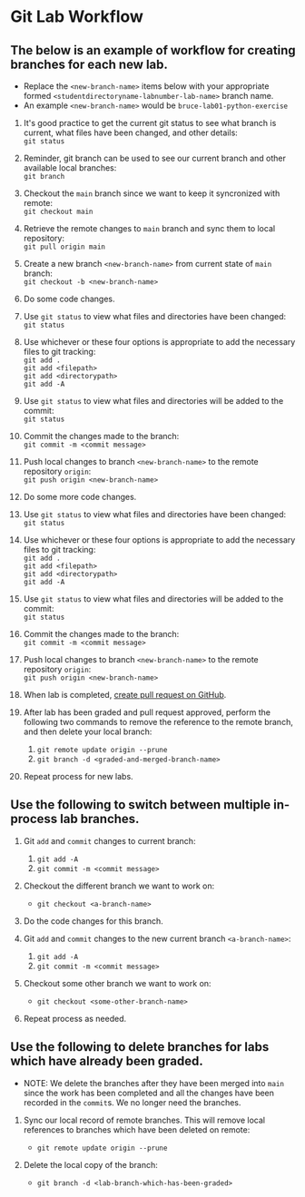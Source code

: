 # Git Lab Workflow

## The below is an example of workflow for creating branches for each new lab.

* Replace the `<new-branch-name>` items below with your appropriate formed `<studentdirectoryname-labnumber-lab-name>` branch name.
* An example `<new-branch-name>` would be `bruce-lab01-python-exercise`

1. It's good practice to get the current git status to see what branch is current, what files have been changed, and other details:  
    `git status`

1. Reminder, git branch can be used to see our current branch and other available local branches:  
    `git branch`

1. Checkout the `main` branch since we want to keep it syncronized with remote:  
    `git checkout main`

1. Retrieve the remote changes to `main` branch and sync them to local repository:  
    `git pull origin main`

1. Create a new branch `<new-branch-name>` from current state of `main` branch:  
    `git checkout -b <new-branch-name>`

1. Do some code changes.

1. Use `git status` to view what files and directories have been changed:  
    `git status`

1. Use whichever or these four options is appropriate to add the necessary files to git tracking:  
    `git add .`  
    `git add <filepath>`  
    `git add <directorypath>`  
    `git add -A`  

1. Use `git status` to view what files and directories will be added to the commit:  
    `git status`

1. Commit the changes made to the branch:  
    `git commit -m <commit message>`

1. Push local changes to branch `<new-branch-name>` to the remote repository `origin`:  
    `git push origin <new-branch-name>`

1. Do some more code changes.

1. Use `git status` to view what files and directories have been changed:  
    `git status`

1. Use whichever or these four options is appropriate to add the necessary files to git tracking:  
    `git add .`  
    `git add <filepath>`  
    `git add <directorypath>`  
    `git add -A`  

1. Use `git status` to view what files and directories will be added to the commit:  
    `git status`

1. Commit the changes made to the branch:  
    `git commit -m <commit message>`

1. Push local changes to branch `<new-branch-name>` to the remote repository `origin`:  
    `git push origin <new-branch-name>`

1. When lab is completed, [create pull request on GitHub](10%20GitHub%20Pull%20Request.md).

1. After lab has been graded and pull request approved, perform the following two commands to remove the reference to the remote branch, and then delete your local branch:  
    1. `git remote update origin --prune`
    1. `git branch -d <graded-and-merged-branch-name>`

1. Repeat process for new labs.

## Use the following to switch between multiple in-process lab branches.

1. Git `add` and `commit` changes to current branch:  
    1. `git add -A`
    1. `git commit -m <commit message>`

1. Checkout the different branch we want to work on:  
    * `git checkout <a-branch-name>`

1. Do the code changes for this branch.

1. Git `add` and `commit` changes to the new current branch `<a-branch-name>`:  
    1. `git add -A`
    1. `git commit -m <commit message>`

1. Checkout some other branch we want to work on:  
    * `git checkout <some-other-branch-name>`

1. Repeat process as needed.

## Use the following to delete branches for labs which have already been graded.
* NOTE: We delete the branches after they have been merged into `main` since the work has been completed and all the changes have been recorded in the `commit`s. We no longer need the branches.

1. Sync our local record of remote branches. This will remove local references to branches which have been deleted on remote:  
    * `git remote update origin --prune`

1. Delete the local copy of the branch:  
    * `git branch -d <lab-branch-which-has-been-graded>`
